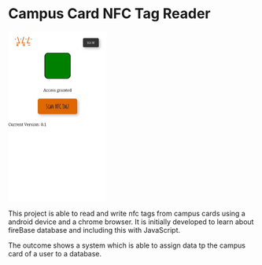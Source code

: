 # Campus Card NFC Tag Reader

<!-- ![Picture of web interface](images/webapp_frontend.jpeg) -->
<img src="images/webapp_frontend.jpeg" alt="drawing" width="200"/>

This project is able to read and write nfc tags from campus cards using a android device and a chrome browser. It is initially developed to learn about fireBase database and including this with JavaScript. 

The outcome shows a system which is able to assign data tp the campus card of a user to a database. 